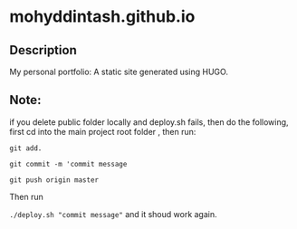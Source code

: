 # mohyddintash.github.io

## Description
My personal portfolio: A static site generated using HUGO.

## Note:

if you delete public folder locally and deploy.sh fails, then do the following, first cd into the main project root folder
, then run:

`git add.`

`git commit -m 'commit message` 

`git push origin master` 

Then run

`./deploy.sh "commit message"` and it shoud work again.
